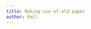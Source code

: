 ```yaml
---
title: Making use of old paper
author: Emil
---
```

<div class="breakout">
<img alt="" src="/img/IMG_0891.jpg" />
</div>